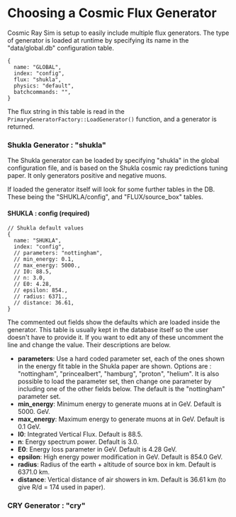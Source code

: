 # Choosing a Cosmic Flux Generator

Cosmic Ray Sim is setup to easily include multiple flux generators. The type of generator is loaded at runtime by specifying its name in the "data/global.db" configuration table.
```
{
  name: "GLOBAL",
  index: "config",
  flux: "shukla",
  physics: "default",
  batchcommands: "",
}
```


The flux string in this table is read in the ```PrimaryGeneratorFactory::LoadGenerator()``` function, and a generator is returned. 

### Shukla Generator : "shukla"
The Shukla generator can be loaded by specifying "shukla" in the global configuration file, and is based on the Shukla cosmic ray predictions tuning paper.
It only generators positive and negative muons.

If loaded the generator itself will look for some further tables in the DB. These being the "SHUKLA/config", and "FLUX/source_box" tables.

#### SHUKLA : config (required)
```
// Shukla default values
{
  name: "SHUKLA",
  index: "config",
  // parameters: "nottingham",
  // min_energy: 0.1,
  // max_energy: 5000.,
  // I0: 88.5,
  // n: 3.0,
  // E0: 4.28,
  // epsilon: 854.,
  // radius: 6371.,
  // distance: 36.61,
}
```

The commented out fields show the defaults which are loaded inside the generator. This table is usually kept in the database itself so the user doesn't have to provide it. If you want to edit any of these uncomment the line and change the value. Their descriptions are below.

- **parameters**: Use a hard coded parameter set, each of the ones shown in the energy fit table in the Shukla paper are shown. Options are : "nottingham", "princealbert", "hamburg", "proton", "helium". It is also possible to load the parameter set, then change one parameter by including one of the other fields below. The default is the "nottingham" parameter set.
- **min_energy**: Minimum energy to generate muons at in GeV. Default is 5000. GeV. 
- **max_energy**: Maximum energy to generate muons at in GeV. Default is 0.1 GeV. 
- **I0**: Integrated Vertical Flux. Default is 88.5.
- **n**: Energy spectrum power. Default is 3.0.
- **E0**: Energy loss parameter in GeV. Default is 4.28 GeV.
- **epsilon**: High energy power modification in GeV. Default is 854.0 GeV.
- **radius**: Radius of the earth + altitude of source box in km. Default is 6371.0 km.
- **distance**: Vertical distance of air showers in km. Default is 36.61 km (to give R/d = 174 used in paper).

### CRY Generator : "cry"







